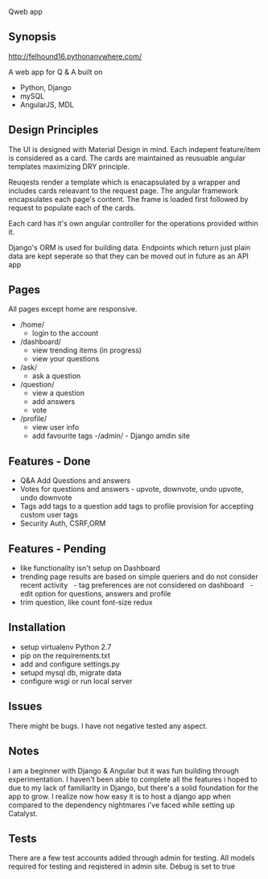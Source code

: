 Qweb app

## Synopsis
  http://felhound16.pythonanywhere.com/
  
  A web app for Q & A built on 
  - Python, Django
  - mySQL
  - AngularJS, MDL
  
## Design Principles
  The UI is designed with Material Design in mind. Each indepent feature/item is considered as a card.
  The cards are maintained as reusuable angular templates maximizing DRY principle.
  
  Reuqests render a template which is enacapsulated by a wrapper and includes cards releavant to the request page.
  The angular framework encapsulates each page's content. The frame is loaded first followed by request to populate each of the cards.
  
  Each card has it's own angular controller for the operations provided within it.
  
  Django's ORM is used for building data.
  Endpoints which return just plain data are kept seperate so that they can be moved out in future as an API app
    
## Pages
  All pages except home are responsive. 
  - /home/
    - login to the account    
  - /dashboard/
    - view trending items (in progress)
    - view your questions    
  - /ask/
    - ask a question
  - /question/
    - view a question
    - add answers
    - vote
  - /profile/
    - view user info
    - add favourite tags
  -/admin/ - Django amdin site  
 
## Features - Done
  - Q&A
    Add Questions and answers
  - Votes
    for questions and answers - upvote, downvote, undo upvote, undo downvote
  - Tags
    add tags to a question
    add tags to profile
    provision for accepting custom user tags
  - Security
    Auth, CSRF,ORM
 
## Features - Pending
   - like functionality isn't setup on Dashboard
   - trending page results are based on simple queriers and do not consider recent activity
   - tag preferences are not considered on dashboard
   - edit option for questions, answers and profile
   - trim question, like count font-size redux
    
## Installation
  - setup virtualenv Python 2.7
  - pip on the requirements.txt
  - add and configure settings.py
  - setupd mysql db, migrate data
  - configure wsgi or run local server
  
## Issues
   There might be bugs. I have not negative tested any aspect.    
   
## Notes
  I am a beginner with Django & Angular but it was fun building through experimentation. I haven't been able to complete all the features i hoped to due to my lack of familiarity in Django, but there's a solid foundation for the app to grow.
  I realize now how easy it is to host a django app when compared to the dependency nightmares i've faced while setting up Catalyst.
  

## Tests
There are a few test accounts added through admin for testing.
All models required for testing and reqistered in admin site.
Debug is set to true




